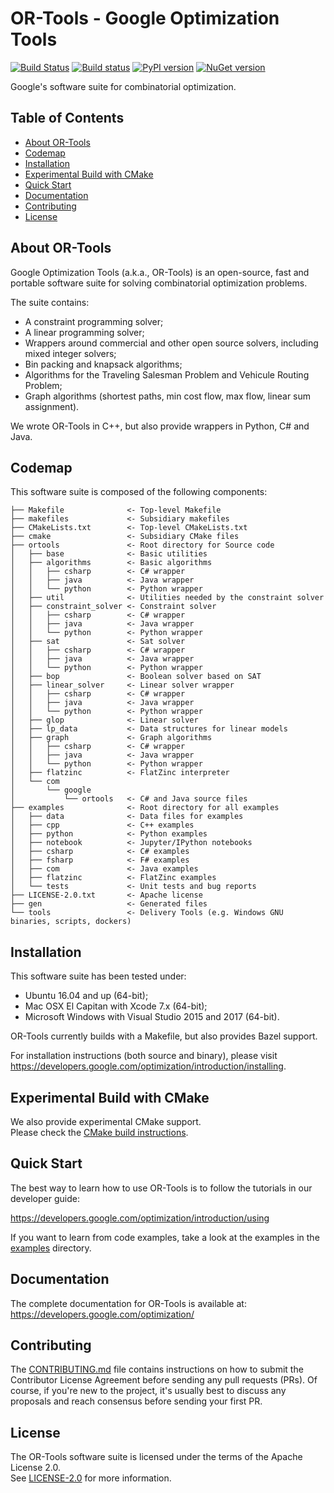 # OR-Tools - Google Optimization Tools

[![Build
Status](https://travis-ci.org/google/or-tools.svg?branch=master)](https://travis-ci.org/google/or-tools)
[![Build status](https://ci.appveyor.com/api/projects/status/9hyykkcm8sh3ua6x?svg=true)](https://ci.appveyor.com/project/lperron/or-tools-98u1n)
[![PyPI version](https://badge.fury.io/py/ortools.svg)](https://badge.fury.io/py/ortools)
[![NuGet version](https://badge.fury.io/nu/Google.OrTools.svg)](https://badge.fury.io/nu/Google.OrTools)

Google's software suite for combinatorial optimization.

## Table of Contents

*   [About OR-Tools](#about-or-tools)
*   [Codemap](#codemap)
*   [Installation](#installation)
*   [Experimental Build with CMake](#experimental-build-with-cmake)
*   [Quick Start](#quick-start)
*   [Documentation](#documentation)
*   [Contributing](#contributing)
*   [License](#license)

## About OR-Tools

Google Optimization Tools (a.k.a., OR-Tools) is an open-source, fast and
portable software suite for solving combinatorial optimization problems.

The suite contains:
* A constraint programming solver;
* A linear programming solver;
* Wrappers around commercial and other open source solvers, including mixed
integer solvers;
* Bin packing and knapsack algorithms;
* Algorithms for the Traveling Salesman Problem and Vehicule Routing Problem;
* Graph algorithms (shortest paths, min cost flow, max flow, linear sum
assignment).

We wrote OR-Tools in C++, but also provide wrappers in Python, C# and
Java.

## Codemap

This software suite is composed of the following components:

```
├── Makefile              <- Top-level Makefile
├── makefiles             <- Subsidiary makefiles
├── CMakeLists.txt        <- Top-level CMakeLists.txt
├── cmake                 <- Subsidiary CMake files
├── ortools               <- Root directory for Source code
│   ├── base              <- Basic utilities
│   ├── algorithms        <- Basic algorithms
│   │   ├── csharp        <- C# wrapper
│   │   ├── java          <- Java wrapper
│   │   └── python        <- Python wrapper
│   ├── util              <- Utilities needed by the constraint solver
│   ├── constraint_solver <- Constraint solver
│   │   ├── csharp        <- C# wrapper
│   │   ├── java          <- Java wrapper
│   │   └── python        <- Python wrapper
│   ├── sat               <- Sat solver
│   │   ├── csharp        <- C# wrapper
│   │   ├── java          <- Java wrapper
│   │   └── python        <- Python wrapper
│   ├── bop               <- Boolean solver based on SAT
│   ├── linear_solver     <- Linear solver wrapper
│   │   ├── csharp        <- C# wrapper
│   │   ├── java          <- Java wrapper
│   │   └── python        <- Python wrapper
│   ├── glop              <- Linear solver
│   ├── lp_data           <- Data structures for linear models
│   ├── graph             <- Graph algorithms
│   │   ├── csharp        <- C# wrapper
│   │   ├── java          <- Java wrapper
│   │   └── python        <- Python wrapper
│   ├── flatzinc          <- FlatZinc interpreter
│   └── com
│       └── google
│           └── ortools   <- C# and Java source files
├── examples              <- Root directory for all examples
│   ├── data              <- Data files for examples
│   ├── cpp               <- C++ examples
│   ├── python            <- Python examples
│   ├── notebook          <- Jupyter/IPython notebooks
│   ├── csharp            <- C# examples
│   ├── fsharp            <- F# examples
│   ├── com               <- Java examples
│   ├── flatzinc          <- FlatZinc examples
│   └── tests             <- Unit tests and bug reports
├── LICENSE-2.0.txt       <- Apache license
├── gen                   <- Generated files
└── tools                 <- Delivery Tools (e.g. Windows GNU binaries, scripts, dockers)
```

## Installation

This software suite has been tested under:
- Ubuntu 16.04 and up (64-bit);
- Mac OSX El Capitan with Xcode 7.x (64-bit);
- Microsoft Windows with Visual Studio 2015 and 2017 (64-bit).

OR-Tools currently builds with a Makefile, but also provides Bazel support.

For installation instructions (both source and binary), please visit
https://developers.google.com/optimization/introduction/installing.

## Experimental Build with CMake

We also provide experimental CMake support.<br>Please check the
[CMake build instructions](cmake/README.md).

## Quick Start

The best way to learn how to use OR-Tools is to follow the tutorials in our
developer guide:

https://developers.google.com/optimization/introduction/using

If you want to learn from code examples, take a look at the examples in the
[examples](examples) directory.

## Documentation

The complete documentation for OR-Tools is available at:
https://developers.google.com/optimization/

## Contributing

The [CONTRIBUTING.md](CONTRIBUTING.md) file contains instructions on how to
submit the Contributor License Agreement before sending any pull requests (PRs).
Of course, if you're new to the project, it's usually best to discuss any
proposals and reach consensus before sending your first PR.

## License

The OR-Tools software suite is licensed under the terms of the Apache License 2.0.
<br>See [LICENSE-2.0](LICENSE-2.0.txt) for more information.
